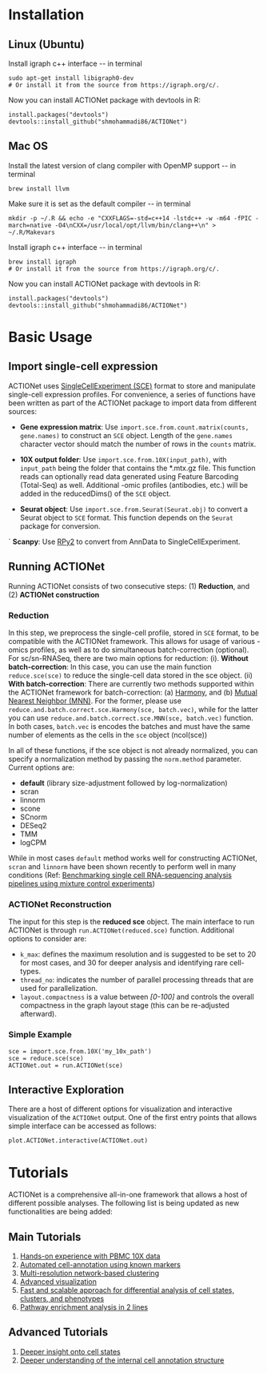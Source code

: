 
# Installation 

## Linux (Ubuntu)

Install igraph c++ interface -- in terminal

```{bash}
sudo apt-get install libigraph0-dev
# Or install it from the source from https://igraph.org/c/.
```

Now you can install ACTIONet package with devtools in R:

```{r}
install.packages("devtools")
devtools::install_github("shmohammadi86/ACTIONet")
```

## Mac OS

Install the latest version of clang compiler with OpenMP support -- in terminal

```{bash}
brew install llvm
```

Make sure it is set as the default compiler -- in terminal
```{bash}
mkdir -p ~/.R && echo -e "CXXFLAGS=-std=c++14 -lstdc++ -w -m64 -fPIC -march=native -O4\nCXX=/usr/local/opt/llvm/bin/clang++\n" > ~/.R/Makevars
```

Install igraph c++ interface -- in terminal

```{bash}
brew install igraph
# Or install it from the source from https://igraph.org/c/.
```

Now you can install ACTIONet package with devtools in R:

```{r}
install.packages("devtools")
devtools::install_github("shmohammadi86/ACTIONet")
```

# Basic Usage
## Import single-cell expression
ACTIONet uses [SingleCellExperiment (SCE)](https://www.bioconductor.org/packages/release/bioc/vignettes/SingleCellExperiment/inst/doc/intro.html) format to store and manipulate single-cell expression profiles. For convenience, a series of functions have been written as part of the ACTIONet package to import data from different sources:

- **Gene expression matrix**: Use `import.sce.from.count.matrix(counts, gene.names)` to construct an `SCE` object. Length of the `gene.names` character vector should match the number of rows in the `counts` matrix.

- **10X output folder**: Use `import.sce.from.10X(input_path)`, with `input_path` being the folder that contains the *.mtx.gz file. This function reads can optionally read data generated using Feature Barcoding (Total-Seq) as well. Additional -omic profiles (antibodies, etc.) will be added in the reducedDims() of the `SCE` object.

- **Seurat object**: Use `import.sce.from.Seurat(Seurat.obj)` to convert a Seurat object to `SCE` format. This function depends on the `Seurat` package for conversion.

` **Scanpy**: Use [RPy2](https://github.com/theislab/anndata2ri) to convert from AnnData to SingleCellExperiment.

## Running ACTIONet
Running ACTIONet consists of two consecutive steps: (1) **Reduction**, and (2) **ACTIONet construction**

### Reduction
In this step, we preprocess the single-cell profile, stored in `SCE` format, to be compatible with the ACTIONet framework. This allows for usage of various -omics profiles, as well as to do simultaneous batch-correction (optional). For sc/sn-RNASeq, there are two main options for reduction:
	(i). **Without batch-correction**: In this case, you can use the main function `reduce.sce(sce)` to reduce the single-cell data stored in the sce object.
	(ii) **With batch-correction**: There are currently two methods supported within the ACTIONet framework for batch-correction: (a) [Harmony](https://github.com/immunogenomics/harmony), and (b) [Mutual Nearest Neighbor (MNN)](https://bioconductor.org/packages/release/bioc/html/batchelor.html). For the former, please use `reduce.and.batch.correct.sce.Harmony(sce, batch.vec)`, while for the latter you can use `reduce.and.batch.correct.sce.MNN(sce, batch.vec)` function. In both cases, `batch.vec` is encodes the batches and must have the same number of elements as the cells in the `sce` object (ncol(sce))
	
In all of these functions, if the sce object is not already normalized, you can specify a normalization method by passing the `norm.method` parameter. Current options are:

- **default** (library size-adjustment followed by log-normalization)
- scran
- linnorm
- scone
- SCnorm
- DESeq2
- TMM
- logCPM

While in most cases `default` method works well for constructing ACTIONet, `scran` and `linnorm` have been shown recently to perform well in many conditions (Ref: [Benchmarking single cell RNA-sequencing analysis pipelines using mixture control experiments](https://www.nature.com/articles/s41592-019-0425-8))

### ACTIONet Reconstruction
The input for this step is the **reduced sce** object. The main interface to run ACTIONet is through `run.ACTIONet(reduced.sce)` function. Additional options to consider are:
- `k_max`: defines the maximum resolution and is suggested to be set to 20 for most cases, and 30 for deeper analysis and identifying rare cell-types.
- `thread_no`: indicates the number of parallel processing threads that are used for parallelization. 
- `layout.compactness` is a value between *[0-100]* and controls the overall compactness in the graph layout stage (this can be re-adjusted afterward).

### Simple Example
```{r}
sce = import.sce.from.10X('my_10x_path')
sce = reduce.sce(sce)
ACTIONet.out = run.ACTIONet(sce)
```
## Interactive Exploration
There are a host of different options for visualization and interactive visualization of the `ACTIONet` output. One of the first entry points that allows simple interface can be accessed as follows:

```{r}
plot.ACTIONet.interactive(ACTIONet.out)
```

# Tutorials
ACTIONet is a comprehensive all-in-one framework that allows a host of different possible analyses. The following list is being updated as new functionalities are being added:

## Main Tutorials
1. [Hands-on experience with PBMC 10X data](http://compbio.mit.edu/ACTIONet/tutorials/Tutorial1_HandsOn.html)
2. [Automated cell-annotation using known markers](http://compbio.mit.edu/ACTIONet/tutorials/Tutorial2_CellAnnotation.html)
3. [Multi-resolution network-based clustering](http://compbio.mit.edu/ACTIONet/tutorials/Tutorial3_Clustering.html)
4. [Advanced visualization](http://compbio.mit.edu/ACTIONet/tutorials/Tutorial4_Visualization.html)
5. [Fast and scalable approach for differential analysis of cell states, clusters, and phenotypes](http://compbio.mit.edu/ACTIONet/tutorials/Tutorial5_Differential.html)
6. [Pathway enrichment analysis in 2 lines](http://compbio.mit.edu/ACTIONet/tutorials/Tutorial6_Enrichment.html)


## Advanced Tutorials
1. [Deeper insight onto cell states](http://compbio.mit.edu/ACTIONet/tutorials/AdvTutorial1_Cells.html)
2. [Deeper understanding of the internal cell annotation structure](http://compbio.mit.edu/ACTIONet/tutorials/AdvTutorial2_AnnotStructure.html)

